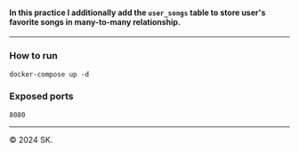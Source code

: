 #### In this practice I additionally add the `user_songs` table to store user's favorite songs in many-to-many relationship.
___

### How to run
```docker-compose up -d```

### Exposed ports
```8080```


---
© 2024 SK.
